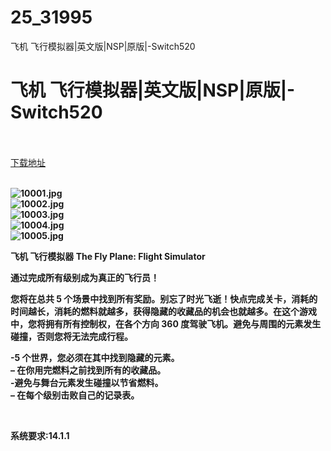 # 25_31995
飞机 飞行模拟器|英文版|NSP|原版|-Switch520
# 飞机 飞行模拟器|英文版|NSP|原版|-Switch520
 <br/></br>
[下载地址](https://www.switch520.cc/article/31995 "下载地址")
<br/></br>

<p><strong><img title="10001.jpg" src="https://www.switch520.cc/muke_img/2022_05_29_49180ff8f35d7.jpg" alt="10001.jpg"></strong><br>
<strong><img title="10002.jpg" src="https://www.switch520.cc/muke_img/2022_05_29_d6447d39e3a8c.jpg" alt="10002.jpg"></strong><br>
<strong><img title="10003.jpg" src="https://www.switch520.cc/muke_img/2022_05_29_a8727692ed5c9.jpg" alt="10003.jpg"></strong><br>
<strong><img title="10004.jpg" src="https://www.switch520.cc/muke_img/2022_05_29_db285f838f2a9.jpg" alt="10004.jpg"></strong><br>
<strong><img title="10005.jpg" src="https://www.switch520.cc/muke_img/2022_05_29_0dd91941c139b.jpg" alt="10005.jpg">&nbsp;</strong></p>
<p><strong>飞机 飞行模拟器 The Fly Plane: Flight Simulator</strong></p>
<p><strong>通过完成所有级别成为真正的飞行员！</strong></p>
<p><strong>您将在总共 5 个场景中找到所有奖励。别忘了时光飞逝！快点完成关卡，消耗的时间越长，消耗的燃料就越多，获得隐藏的收藏品的机会也就越多。在这个游戏中，您将拥有所有控制权，在各个方向 360 度驾驶飞机。避免与周围的元素发生碰撞，否则您将无法完成行程。</strong></p>
<p><strong>-5 个世界，您必须在其中找到隐藏的元素。</strong><br>
<strong>– 在你用完燃料之前找到所有的收藏品。</strong><br>
<strong>-避免与舞台元素发生碰撞以节省燃料。</strong><br>
<strong>– 在每个级别击败自己的记录表。</strong></p>
<p>&nbsp;</p>
<p><strong>系统要求:14.1.1</strong></p>



